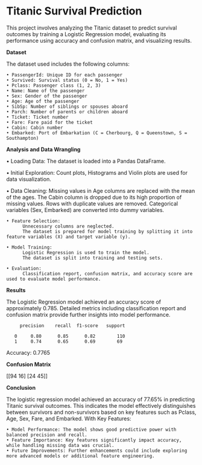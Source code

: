 # Titanic Survival Prediction
This project involves analyzing the Titanic dataset to predict survival outcomes by training a Logistic Regression model, evaluating its performance using accuracy and confusion matrix, and visualizing results.

**Dataset**

The dataset used includes the following columns:

    • PassengerId: Unique ID for each passenger  
    • Survived: Survival status (0 = No, 1 = Yes)  
    • Pclass: Passenger class (1, 2, 3)  
    • Name: Name of the passenger  
    • Sex: Gender of the passenger  
    • Age: Age of the passenger  
    • SibSp: Number of siblings or spouses aboard  
    • Parch: Number of parents or children aboard  
    • Ticket: Ticket number  
    • Fare: Fare paid for the ticket  
    • Cabin: Cabin number  
    • Embarked: Port of Embarkation (C = Cherbourg, Q = Queenstown, S = Southampton)  

**Analysis and Data Wrangling**

   • Loading Data:
          The dataset is loaded into a Pandas DataFrame.
  
   • Initial Exploration:
          Count plots, Histograms and Violin plots are used for data visualization.
  
   • Data Cleaning:
          Missing values in Age columns are replaced with the mean of the ages.
          The Cabin column is dropped due to its high proportion of missing values.
          Rows with duplicate values are removed.
          Categorical variables (Sex, Embarked) are converted into dummy variables.
  
    • Feature Selection:
          Unnecessary columns are neglected.
          The dataset is prepared for model training by splitting it into feature variables (X) and target variable (y).
  
    • Model Training:
          Logistic Regression is used to train the model.
          The dataset is split into training and testing sets.
  
    • Evaluation:
          Classification report, confusion matrix, and accuracy score are used to evaluate model performance.
        
**Results**

The Logistic Regression model achieved an accuracy score of approximately 0.785. Detailed metrics including classification report and confusion matrix provide further insights into model performance.

         precision    recall  f1-score   support  

       0     0.80      0.85      0.82        110  
       1     0.74      0.65      0.69        69  

Accuracy: 0.7765

**Confusion Matrix**

[[94 16] [24 45]]

**Conclusion**

The logistic regression model achieved an accuracy of 77.65% in predicting Titanic survival outcomes. This indicates the model effectively distinguishes between survivors and non-survivors based on key features such as Pclass, Age, Sex, Fare, and Embarked. With Key Features:

    • Model Performance: The model shows good predictive power with balanced precision and recall.
    • Feature Importance: Key features significantly impact accuracy, while handling missing data was crucial.
    • Future Improvements: Further enhancements could include exploring more advanced models or additional feature engineering.
